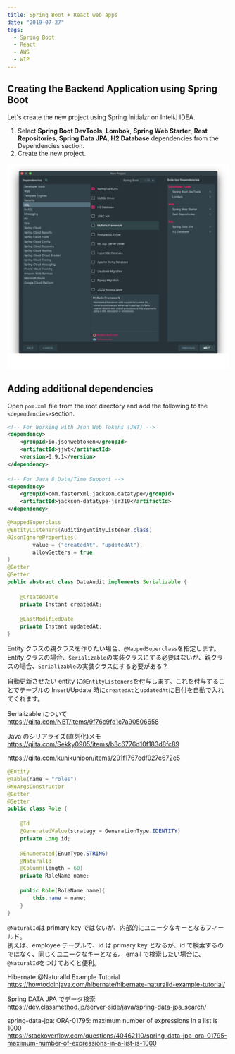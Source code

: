 ```yaml
---
title: Spring Boot + React web apps
date: "2019-07-27"
tags:
  - Spring Boot
  - React
  - AWS
  - WIP
---
```


## Creating the Backend Application using Spring Boot

Let's create the new project using Spring Initialzr on InteliJ IDEA.

1. Select **Spring Boot DevTools**, **Lombok**, **Spring Web Starter**, **Rest Repositories**, **Spring Data JPA**, **H2 Database** dependencies from the Dependencies section.
2. Create the new project.

![spring-initialzr-1](spring-initialzr-1.png)

## Adding additional dependencies

Open `pom.xml` file from the root directory and add the following to the `<dependencies>`section.

```xml
<!-- For Working with Json Web Tokens (JWT) -->
<dependency>
    <groupId>io.jsonwebtoken</groupId>
    <artifactId>jjwt</artifactId>
    <version>0.9.1</version>
</dependency>

<!-- For Java 8 Date/Time Support -->
<dependency>
    <groupId>com.fasterxml.jackson.datatype</groupId>
    <artifactId>jackson-datatype-jsr310</artifactId>
</dependency>
```

```java
@MappedSuperclass
@EntityListeners(AuditingEntityListener.class)
@JsonIgnoreProperties(
        value = {"createdAt", "updatedAt"},
        allowGetters = true
)
@Getter
@Setter
public abstract class DateAudit implements Serializable {

    @CreatedDate
    private Instant createdAt;

    @LastModifiedDate
    private Instant updatedAt;
}
```

Entity クラスの親クラスを作りたい場合、`@MappedSuperclass`を指定します。  
Entity クラスの場合、`Serializable`の実装クラスにする必要はないが、親クラスの場合、`Serializable`の実装クラスにする必要がある？

自動更新させたい entity に`@EntityListeners`を付与します。これを付与することでテーブルの Insert/Update 時に`createdAt`と`updatedAt`に日付を自動で入れてくれます。

Serializable について  
<https://qiita.com/NBT/items/9f76c9fd1c7a90506658>

Java のシリアライズ(直列化)メモ  
<https://qiita.com/Sekky0905/items/b3c6776d10f183d8fc89>

<https://qiita.com/kunikunipon/items/291f1767edf927e672e5>

```java
@Entity
@Table(name = "roles")
@NoArgsConstructor
@Getter
@Setter
public class Role {

    @Id
    @GeneratedValue(strategy = GenerationType.IDENTITY)
    private Long id;

    @Enumerated(EnumType.STRING)
    @NaturalId
    @Column(length = 60)
    private RoleName name;

    public Role(RoleName name){
        this.name = name;
    }
}
```

`@NaturalId`は primary key ではないが、内部的にユニークなキーとなるフィールド。  
例えば、employee テーブルで、id は primary key となるが、id で検索するのではなく、同じくユニークなキーとなる。
email で検索したい場合に、`@NaturalId`をつけておくと便利。

Hibernate @NaturalId Example Tutorial  
<https://howtodoinjava.com/hibernate/hibernate-naturalid-example-tutorial/>

Spring DATA JPA でデータ検索  
<https://dev.classmethod.jp/server-side/java/spring-data-jpa_search/>

spring-data-jpa: ORA-01795: maximum number of expressions in a list is 1000  
<https://stackoverflow.com/questions/40462110/spring-data-jpa-ora-01795-maximum-number-of-expressions-in-a-list-is-1000>
